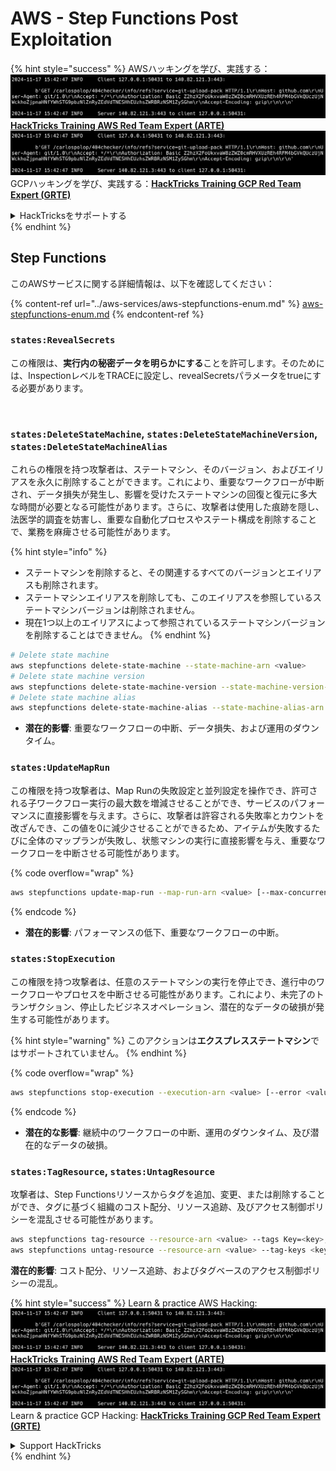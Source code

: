 # AWS - Step Functions Post Exploitation

{% hint style="success" %}
AWSハッキングを学び、実践する：<img src="../../../.gitbook/assets/image (1).png" alt="" data-size="line">[**HackTricks Training AWS Red Team Expert (ARTE)**](https://training.hacktricks.xyz/courses/arte)<img src="../../../.gitbook/assets/image (1).png" alt="" data-size="line">\
GCPハッキングを学び、実践する：<img src="../../../.gitbook/assets/image (2).png" alt="" data-size="line">[**HackTricks Training GCP Red Team Expert (GRTE)**<img src="../../../.gitbook/assets/image (2).png" alt="" data-size="line">](https://training.hacktricks.xyz/courses/grte)

<details>

<summary>HackTricksをサポートする</summary>

* [**サブスクリプションプラン**](https://github.com/sponsors/carlospolop)を確認してください！
* **💬 [**Discordグループ**](https://discord.gg/hRep4RUj7f)または[**Telegramグループ**](https://t.me/peass)に参加するか、**Twitter** 🐦 [**@hacktricks\_live**](https://twitter.com/hacktricks\_live)**をフォローしてください。**
* **[**HackTricks**](https://github.com/carlospolop/hacktricks)および[**HackTricks Cloud**](https://github.com/carlospolop/hacktricks-cloud)のGitHubリポジトリにPRを提出してハッキングトリックを共有してください。**

</details>
{% endhint %}

## Step Functions

このAWSサービスに関する詳細情報は、以下を確認してください：

{% content-ref url="../aws-services/aws-stepfunctions-enum.md" %}
[aws-stepfunctions-enum.md](../aws-services/aws-stepfunctions-enum.md)
{% endcontent-ref %}

### `states:RevealSecrets`

この権限は、**実行内の秘密データを明らかにする**ことを許可します。そのためには、InspectionレベルをTRACEに設定し、revealSecretsパラメータをtrueにする必要があります。

<figure><img src="../../../.gitbook/assets/image (348).png" alt=""><figcaption></figcaption></figure>

### `states:DeleteStateMachine`, `states:DeleteStateMachineVersion`, `states:DeleteStateMachineAlias`

これらの権限を持つ攻撃者は、ステートマシン、そのバージョン、およびエイリアスを永久に削除することができます。これにより、重要なワークフローが中断され、データ損失が発生し、影響を受けたステートマシンの回復と復元に多大な時間が必要となる可能性があります。さらに、攻撃者は使用した痕跡を隠し、法医学的調査を妨害し、重要な自動化プロセスやステート構成を削除することで、業務を麻痺させる可能性があります。

{% hint style="info" %}
* ステートマシンを削除すると、その関連するすべてのバージョンとエイリアスも削除されます。
* ステートマシンエイリアスを削除しても、このエイリアスを参照しているステートマシンバージョンは削除されません。
* 現在1つ以上のエイリアスによって参照されているステートマシンバージョンを削除することはできません。
{% endhint %}
```bash
# Delete state machine
aws stepfunctions delete-state-machine --state-machine-arn <value>
# Delete state machine version
aws stepfunctions delete-state-machine-version --state-machine-version-arn <value>
# Delete state machine alias
aws stepfunctions delete-state-machine-alias --state-machine-alias-arn <value>
```
* **潜在的影響**: 重要なワークフローの中断、データ損失、および運用のダウンタイム。

### `states:UpdateMapRun`

この権限を持つ攻撃者は、Map Runの失敗設定と並列設定を操作でき、許可される子ワークフロー実行の最大数を増減させることができ、サービスのパフォーマンスに直接影響を与えます。さらに、攻撃者は許容される失敗率とカウントを改ざんでき、この値を0に減少させることができるため、アイテムが失敗するたびに全体のマップランが失敗し、状態マシンの実行に直接影響を与え、重要なワークフローを中断させる可能性があります。

{% code overflow="wrap" %}
```bash
aws stepfunctions update-map-run --map-run-arn <value> [--max-concurrency <value>] [--tolerated-failure-percentage <value>] [--tolerated-failure-count <value>]
```
{% endcode %}

* **潜在的影響**: パフォーマンスの低下、重要なワークフローの中断。

### `states:StopExecution`

この権限を持つ攻撃者は、任意のステートマシンの実行を停止でき、進行中のワークフローやプロセスを中断させる可能性があります。これにより、未完了のトランザクション、停止したビジネスオペレーション、潜在的なデータの破損が発生する可能性があります。

{% hint style="warning" %}
このアクションは**エクスプレスステートマシン**ではサポートされていません。
{% endhint %}

{% code overflow="wrap" %}
```bash
aws stepfunctions stop-execution --execution-arn <value> [--error <value>] [--cause <value>]
```
{% endcode %}

* **潜在的な影響**: 継続中のワークフローの中断、運用のダウンタイム、及び潜在的なデータの破損。

### `states:TagResource`, `states:UntagResource`

攻撃者は、Step Functionsリソースからタグを追加、変更、または削除することができ、タグに基づく組織のコスト配分、リソース追跡、及びアクセス制御ポリシーを混乱させる可能性があります。
```bash
aws stepfunctions tag-resource --resource-arn <value> --tags Key=<key>,Value=<value>
aws stepfunctions untag-resource --resource-arn <value> --tag-keys <key>
```
**潜在的影響**: コスト配分、リソース追跡、およびタグベースのアクセス制御ポリシーの混乱。

{% hint style="success" %}
Learn & practice AWS Hacking:<img src="../../../.gitbook/assets/image (1).png" alt="" data-size="line">[**HackTricks Training AWS Red Team Expert (ARTE)**](https://training.hacktricks.xyz/courses/arte)<img src="../../../.gitbook/assets/image (1).png" alt="" data-size="line">\
Learn & practice GCP Hacking: <img src="../../../.gitbook/assets/image (2).png" alt="" data-size="line">[**HackTricks Training GCP Red Team Expert (GRTE)**<img src="../../../.gitbook/assets/image (2).png" alt="" data-size="line">](https://training.hacktricks.xyz/courses/grte)

<details>

<summary>Support HackTricks</summary>

* Check the [**subscription plans**](https://github.com/sponsors/carlospolop)!
* **Join the** 💬 [**Discord group**](https://discord.gg/hRep4RUj7f) or the [**telegram group**](https://t.me/peass) or **follow** us on **Twitter** 🐦 [**@hacktricks\_live**](https://twitter.com/hacktricks\_live)**.**
* **Share hacking tricks by submitting PRs to the** [**HackTricks**](https://github.com/carlospolop/hacktricks) and [**HackTricks Cloud**](https://github.com/carlospolop/hacktricks-cloud) github repos.

</details>
{% endhint %}
